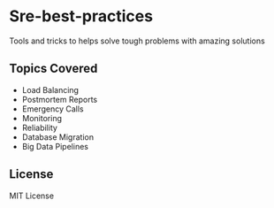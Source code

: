 # Sre-best-practices

Tools and tricks to helps solve tough problems with amazing solutions

## Topics Covered

* Load Balancing 
* Postmortem Reports
* Emergency Calls
* Monitoring
* Reliability
* Database Migration
* Big Data Pipelines

## License

MIT License
